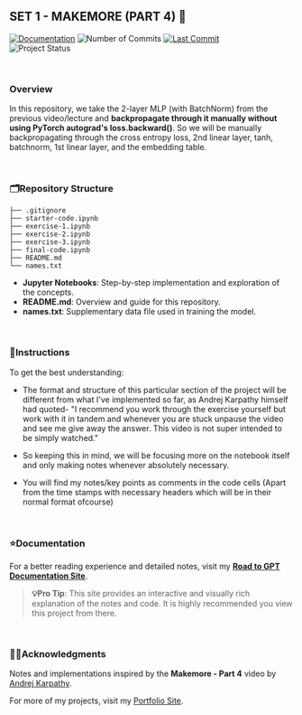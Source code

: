 ## SET 1 - MAKEMORE (PART 4) 🔗

[![Documentation](https://img.shields.io/badge/Documentation-Available-blue)](https://muzzammilshah.github.io/Road-to-GPT/Makemore-part4/)
![Number of Commits](https://img.shields.io/github/commit-activity/m/MuzzammilShah/NeuralNetworks-LanguageModels-4?label=Commits)
[![Last Commit](https://img.shields.io/github/last-commit/MuzzammilShah/NeuralNetworks-LanguageModels-4.svg?style=flat)](https://github.com/MuzzammilShah/NeuralNetworks-LanguageModels-4/commits/main)  
![Project Status](https://img.shields.io/badge/Status-Done-success)

&nbsp;

### **Overview**
In this repository, we take the 2-layer MLP (with BatchNorm) from the previous video/lecture and **backpropagate through it manually without using PyTorch autograd's loss.backward()**. So we will be manually backpropagating through the cross entropy loss, 2nd linear layer, tanh, batchnorm, 1st linear layer, and the embedding table. 

&nbsp;

### **🗂️Repository Structure**

```plaintext
├── .gitignore
├── starter-code.ipynb
├── exercise-1.ipynb
├── exercise-2.ipynb
├── exercise-3.ipynb
├── final-code.ipynb
├── README.md
└── names.txt
```

- **Jupyter Notebooks**: Step-by-step implementation and exploration of the concepts.
- **README.md**: Overview and guide for this repository.
- **names.txt**: Supplementary data file used in training the model.

&nbsp;

### **📄Instructions**

To get the best understanding:

- The format and structure of this particular section of the project will be different from what I've implemented so far, as Andrej Karpathy himself had quoted- "I recommend you work through the exercise yourself but work with it in tandem and whenever you are stuck unpause the video and see me give away the answer. This video is not super intended to be simply watched."

- So keeping this in mind, we will be focusing more on the notebook itself and only making notes whenever absolutely necessary.
    
- You will find my notes/key points as comments in the code cells (Apart from the time stamps with necessary headers which will be in their normal format ofcourse)

&nbsp;

### **⭐Documentation**

For a better reading experience and detailed notes, visit my **[Road to GPT Documentation Site](https://muzzammilshah.github.io/Road-to-GPT/)**. 

> **💡Pro Tip**: This site provides an interactive and visually rich explanation of the notes and code. It is highly recommended you view this project from there.

&nbsp;

### **✍🏻Acknowledgments**
Notes and implementations inspired by the **Makemore - Part 4** video by [Andrej Karpathy](https://karpathy.ai/).  

For more of my projects, visit my [Portfolio Site](https://muhammedshah.com).